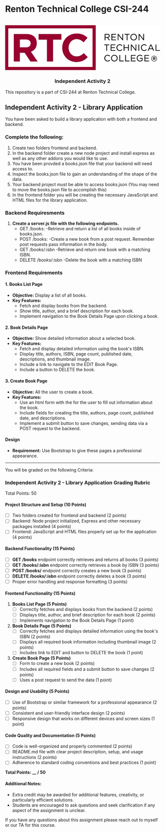 # Renton Technical College CSI-244
<br />    

<div align="center">  
    <img src="logo.jpg" alt="Logo">
    <h3 align="center">Independent Activity 2</h3>
</div>

This repository is a part of CSI-244 at Renton Technical College.

## Independent Activity 2 - Library Application

You have been asked to build a library application with both a frontend and backend.

### Complete the following:

1. Create two folders frontend and backend.
2. In the backend folder create a new node project and install express as well as any other addons you would like to use.
3. You have been provded a books.json file that your backend will need access to.
4. Inspect the books.json file to gain an understanding of the shape of the data.
5. Your backend project must be able to access books.json (You may need to move the books.json file to accomplish this)
6. In the frontend folder you will be creating the necessary JavaScript and HTML files for the library application.

### Backend Requiresments

1. **Create a server.js file with the following endpoints.**
   - GET /books:
        -Retrieve and return a list of all books inside of books.json.
    - POST /books:
        -Create a new book from a post request. Remember post requests pass information in the body.
   - GET /books/:isbn
        -Retrieve and return one book with a matching ISBN.
   - DELETE /books/:isbn
        -Delete the book with a matching ISBN
     
### Frontend Requirements

#### 1. Books List Page
- **Objective:** Display a list of all books.
- **Key Features:**
  - Fetch and display books from the backend.
  - Show title, author, and a brief description for each book.
  - Implement navigation to the Book Details Page upon clicking a book.

#### 2. Book Details Page
- **Objective:** Show detailed information about a selected book.
- **Key Features:**
  - Fetch and display detailed information using the book's ISBN.
  - Display title, authors, ISBN, page count, published date, descriptions, and thumbnail image.
  - Include a link to navigate to the EDIT Book Page.
  - Include a button to DELETE the book.

#### 3. Create Book Page
- **Objective:** All the user to create a book.
- **Key Features:**
  - Use an html form with the for the user to fill out information about the book.
  - Include fields for creating the title, authors, page count, published date, and descriptions.
  - Implement a submit button to save changes, sending data via a POST request to the backend.

#### Design
- **Requirement:** Use Bootstrap to give these pages a professional appearance.

---

You will be graded on the following Criteria:

### Independent Activity 2 - Library Application Grading Rubric

Total Points: 50

#### Project Structure and Setup (10 Points)
- [ ] Two folders created for frontend and backend (2 points)
- [ ] Backend: Node project initialized, Express and other necessary packages installed (4 points)
- [ ] Frontend: JavaScript and HTML files properly set up for the application (4 points)

#### Backend Functionality (15 Points)
- [ ] **GET /books** endpoint correctly retrieves and returns all books (3 points)
- [ ] **GET /books/:isbn** endpoint correctly retrieves a book by ISBN (3 points)
- [ ] **POST /books/** endpoint correctly creates a new book (3 points)
- [ ] **DELETE /books/:isbn** endpoint correctly deletes a book (3 points)
- [ ] Proper error handling and response formatting (3 points)

#### Frontend Functionality (15 Points)
1. **Books List Page (5 Points)**
   - [ ] Correctly fetches and displays books from the backend (2 points)
   - [ ] Displays title, author, and brief description for each book (2 points)
   - [ ] Implements navigation to the Book Details Page (1 point)

2. **Book Details Page (5 Points)**
   - [ ] Correctly fetches and displays detailed information using the book's ISBN (2 points)
   - [ ] Displays all required book information including thumbnail image (2 points)
   - [ ] Includes link to EDIT and button to DELETE the book (1 point)

3. **Create Book Page (5 Points)**
   - [ ] Form to create a new book (2 points)
   - [ ] Includes all required fields and a submit button to save changes (2 points)
   - [ ] Uses a post request to send the data (1 point)

#### Design and Usability (5 Points)
- [ ] Use of Bootstrap or similar framework for a professional appearance (2 points)
- [ ] Consistent and user-friendly interface design (2 points)
- [ ] Responsive design that works on different devices and screen sizes (1 point)

#### Code Quality and Documentation (5 Points)
- [ ] Code is well-organized and properly commented (2 points)
- [ ] README.md file with clear project description, setup, and usage instructions (2 points)
- [ ] Adherence to standard coding conventions and best practices (1 point)

**Total Points: __ / 50**

#### Additional Notes:
- Extra credit may be awarded for additional features, creativity, or particularly efficient solutions.
- Students are encouraged to ask questions and seek clarification if any aspect of the assignment is unclear.


If you have any questions about this assignment please reach out to myself or our TA for this course.
